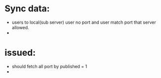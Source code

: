 # Sync data:
- users to local(sub server) user no port and user match port that server allowed.
-   

# issued:
- should fetch all port by  published = 1
- 

